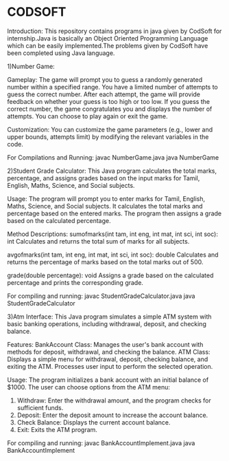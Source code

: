 # CODSOFT
Introduction:
This repository contains programs in java given by CodSoft for internship.Java is basically an Object Oriented Programming Language which can be easily implemented.The problems given by CodSoft have been completed using Java language.


1)Number Game:

Gameplay:
The game will prompt you to guess a randomly generated number within a specified range.
You have a limited number of attempts to guess the correct number.
After each attempt, the game will provide feedback on whether your guess is too high or too low.
If you guess the correct number, the game congratulates you and displays the number of attempts.
You can choose to play again or exit the game.

Customization:
You can customize the game parameters (e.g., lower and upper bounds, attempts limit) by modifying the relevant variables in the code.

For Compilations and Running:
javac NumberGame.java
java NumberGame

2)Student Grade Calculator:
This Java program calculates the total marks, percentage, and assigns grades based on the input marks for Tamil, English, Maths, Science, and Social subjects.

Usage:
The program will prompt you to enter marks for Tamil, English, Maths, Science, and Social subjects.
It calculates the total marks and percentage based on the entered marks.
The program then assigns a grade based on the calculated percentage.

Method Descriptions:
sumofmarks(int tam, int eng, int mat, int sci, int soc): int
Calculates and returns the total sum of marks for all subjects.

avgofmarks(int tam, int eng, int mat, int sci, int soc): double
Calculates and returns the percentage of marks based on the total marks out of 500.

grade(double percentage): void
Assigns a grade based on the calculated percentage and prints the corresponding grade.

For compiling and running:
javac StudentGradeCalculator.java
java StudentGradeCalculator

3)Atm Interface:
This Java program simulates a simple ATM system with basic banking operations, including withdrawal, deposit, and checking balance.

Features:
BankAccount Class:
Manages the user's bank account with methods for deposit, withdrawal, and checking the balance.
ATM Class:
Displays a simple menu for withdrawal, deposit, checking balance, and exiting the ATM.
Processes user input to perform the selected operation.

Usage:
The program initializes a bank account with an initial balance of $1000.
The user can choose options from the ATM menu:
1. Withdraw: Enter the withdrawal amount, and the program checks for sufficient funds.
2. Deposit: Enter the deposit amount to increase the account balance.
3. Check Balance: Displays the current account balance.
4. Exit: Exits the ATM program.

For compiling and running:
javac BankAccountImplement.java
java BankAccountImplement


